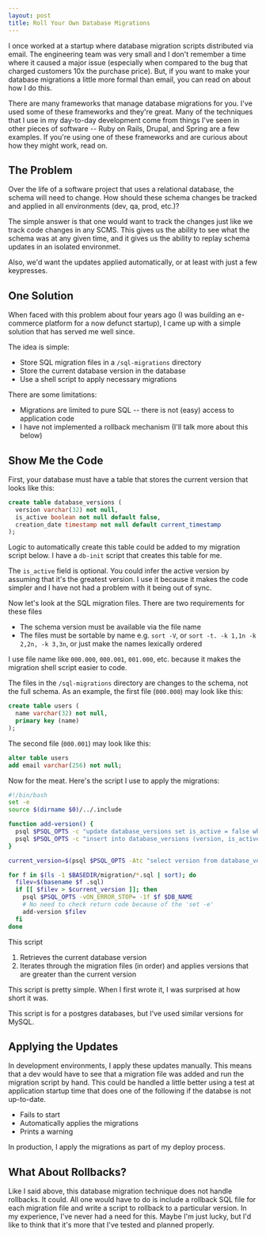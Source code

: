 ```yaml
---
layout: post
title: Roll Your Own Database Migrations
---
```


I once worked at a startup where database migration scripts distributed via email. The engineering team was very small and I don't remember a time where it caused a major issue (especially when compared to the bug that charged customers 10x the purchase price). But, if you want to make your database migrations a little more formal than email, you can read on about how I do this.

There are many frameworks that manage database migrations for you. I've used some of these frameworks and they're great. Many of the techniques that I use in my day-to-day development come from things I've seen in other pieces of software -- Ruby on Rails, Drupal, and Spring are a few examples. If you're using one of these frameworks and are curious about how they might work, read on.

The Problem
--------------------------------------------------------------------------------

Over the life of a software project that uses a relational database, the schema will need to change. How should these schema changes be tracked and applied in all environments (dev, qa, prod, etc.)?

The simple answer is that one would want to track the changes just like we track code changes in any SCMS. This gives us the ability to see what the schema was at any given time, and it gives us the ability to replay schema updates in an isolated environmet.

Also, we'd want the updates applied automatically, or at least with just a few keypresses.

One Solution
--------------------------------------------------------------------------------

When faced with this problem about four years ago (I was building an e-commerce platform for a now defunct startup), I came up with a simple solution that has served me well since.

The idea is simple:

* Store SQL migration files in a `/sql-migrations` directory
* Store the current database version in the database
* Use a shell script to apply necessary migrations

There are some limitations:

* Migrations are limited to pure SQL -- there is not (easy) access to application code
* I have not implemented a rollback mechanism (I'll talk more about this below)

Show Me the Code
--------------------------------------------------------------------------------

First, your database must have a table that stores the current version that looks like this:

~~~ sql
create table database_versions (
  version varchar(32) not null,
  is_active boolean not null default false,
  creation_date timestamp not null default current_timestamp
);
~~~

Logic to automatically create this table could be added to my migration script below. I have a `db-init` script that creates this table for me.

The `is_active` field is optional. You could infer the active version by assuming that it's the greatest version. I use it because it makes the code simpler and I have not had a problem with it being out of sync.

Now let's look at the SQL migration files. There are two requirements for these files

* The schema version must be available via the file name
* The files must be sortable by name e.g. `sort -V`, or `sort -t. -k 1,1n -k 2,2n, -k 3,3n`, or just make the names lexically ordered

I use file name like `000.000`, `000.001`, `001.000`, etc. because it makes the migration shell script easier to code.

The files in the `/sql-migrations` directory are changes to the schema, not the full schema. As an example, the first file (`000.000`) may look like this:

~~~ sql
create table users (
  name varchar(32) not null,
  primary key (name)
);
~~~

The second file (`000.001`) may look like this:

~~~ sql
alter table users
add email varchar(256) not null;
~~~

Now for the meat. Here's the script I use to apply the migrations:

~~~ bash
#!/bin/bash
set -e
source $(dirname $0)/../.include

function add-version() {
  psql $PSQL_OPTS -c "update database_versions set is_active = false where is_active = true" $DB_NAME
  psql $PSQL_OPTS -c "insert into database_versions (version, is_active) values ('$1', TRUE)" $DB_NAME
}

current_version=$(psql $PSQL_OPTS -Atc "select version from database_versions where is_active = true" $DB_NAME)

for f in $(ls -1 $BASEDIR/migration/*.sql | sort); do
  filev=$(basename $f .sql)
  if [[ $filev > $current_version ]]; then
    psql $PSQL_OPTS -vON_ERROR_STOP= -1f $f $DB_NAME
    # No need to check return code because of the 'set -e'
    add-version $filev
  fi
done
~~~

This script

1. Retrieves the current database version
1. Iterates through the migration files (in order) and applies versions that are greater than the current version

This script is pretty simple. When I first wrote it, I was surprised at how short it was.

This script is for a postgres databases, but I've used similar versions for MySQL.


Applying the Updates
--------------------------------------------------------------------------------

In development environments, I apply these updates manually. This means that a dev would have to see that a migration file was added and run the migration script by hand. This could be handled a little better using a test at application startup time that does one of the following if the databse is not up-to-date.

* Fails to start
* Automatically applies the migrations
* Prints a warning

In production, I apply the migrations as part of my deploy process.

What About Rollbacks?
--------------------------------------------------------------------------------

Like I said above, this database migration technique does not handle rollbacks. It could. All one would have to do is include a rollback SQL file for each migration file and write a script to rollback to a particular version. In my experience, I've never had a need for this. Maybe I'm just lucky, but I'd like to think that it's more that I've tested and planned properly.

